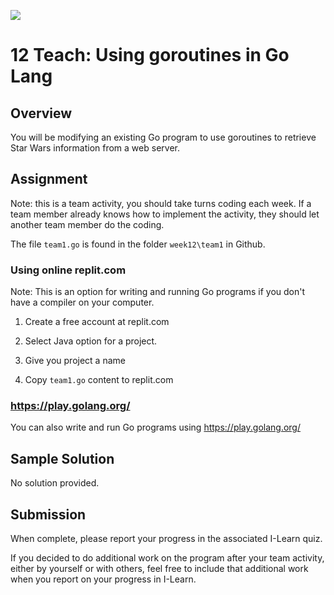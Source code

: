 ![](../site/banner.png)

# 12 Teach: Using goroutines in Go Lang

## Overview

You will be modifying an existing Go program to use goroutines to retrieve Star Wars information from a web server.

## Assignment

Note: this is a team activity, you should take turns coding each week.  If a team member already knows how to implement the activity, they should let another team member do the coding.

The file `team1.go` is found in the folder `week12\team1` in Github.

### Using online replit.com

Note: This is an option for writing and running Go programs if you don't have a compiler on your computer.

1) Create a free account at replit.com

2) Select Java option for a project.

3) Give you project a name

4) Copy `team1.go` content to replit.com

### https://play.golang.org/

You can also write and run Go programs using https://play.golang.org/

## Sample Solution

No solution provided.

## Submission

When complete, please report your progress in the associated I-Learn quiz.

If you decided to do additional work on the program after your team activity, either by yourself or with others, feel free to include that additional work when you report on your progress in I-Learn.


